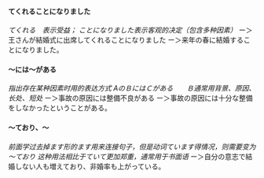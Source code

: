 #### てくれることになりました
*てくれる　表示受益； ことになりました表示客观的决定（包含多种因素）*
ー＞王さんが結婚式に出席してくれることになりました
ー＞来年の春に結婚することになりました。
#### ～には～がある
*指出存在某种因素时用的表达方式
AのＢにはＣがある　　Ｂ通常用背景、原因、长处、短处*
ー＞事故の原因には整備不良がある
ー＞事故の原因には十分な整備をしなかったということがある。
#### ～ており、～
*前面学过去掉ます形的ます用来连接句子，但是动词ています得情况，则需要变为～ており
这种用法相比于ていて更加郑重，通常用于书面语*
ー＞自分の意志で結婚しない人も増えており、非婚率も上がっている。